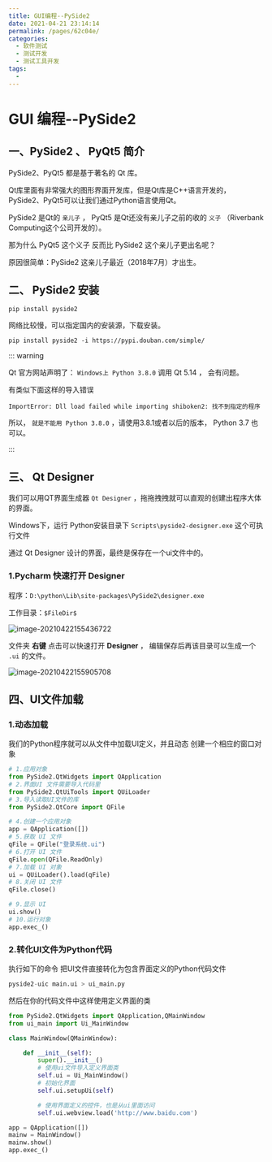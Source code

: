 ```yaml
---
title: GUI编程--PySide2
date: 2021-04-21 23:14:14
permalink: /pages/62c04e/
categories:
  - 软件测试
  - 测试开发
  - 测试工具开发
tags:
  - 
---
```

# GUI 编程--PySide2 

## 一、PySide2 、 PyQt5 简介

PySide2、PyQt5 都是基于著名的 Qt 库。

Qt库里面有非常强大的图形界面开发库，但是Qt库是C++语言开发的，PySide2、PyQt5可以让我们通过Python语言使用Qt。

PySide2 是Qt的 `亲儿子` ， PyQt5 是Qt还没有亲儿子之前的收的 `义子` （Riverbank Computing这个公司开发的）。

那为什么 PyQt5 这个义子 反而比 PySide2 这个亲儿子更出名呢？

原因很简单：PySide2 这亲儿子最近（2018年7月）才出生。

## 二、 PySide2 安装

```os
pip install pyside2
```

网络比较慢，可以指定国内的安装源，下载安装。

```
pip install pyside2 -i https://pypi.douban.com/simple/
```

::: warning

Qt 官方网站声明了： `Windows上 Python 3.8.0` 调用 Qt 5.14 ， 会有问题。

有类似下面这样的导入错误

```
ImportError: Dll load failed while importing shiboken2: 找不到指定的程序
```

所以， `就是不能用 Python 3.8.0` ，请使用3.8.1或者以后的版本， Python 3.7 也可以。

:::

## 三、 Qt Designer

我们可以用QT界面生成器 `Qt Designer` ，拖拖拽拽就可以直观的创建出程序大体的界面。

Windows下，运行 Python安装目录下 `Scripts\pyside2-designer.exe` 这个可执行文件

通过 Qt Designer 设计的界面，最终是保存在一个ui文件中的。

### 1.Pycharm 快速打开 Designer

程序：`D:\python\Lib\site-packages\PySide2\designer.exe`

工作目录：`$FileDir$`

![image-20210422155436722](https://pupperc.com/img/20210628100616.png)

文件夹 **右键** 点击可以快速打开 **Designer** ， 编辑保存后再该目录可以生成一个 `.ui` 的文件。

![image-20210422155905708](https://pupperc.com/img/20210628100624.png)

## 四、UI文件加载

### 1.动态加载

我们的Python程序就可以从文件中加载UI定义，并且动态 创建一个相应的窗口对象

```python
# 1.应用对象
from PySide2.QtWidgets import QApplication
# 2.界面UI 文件需要导入代码里
from PySide2.QtUiTools import QUiLoader
# 3.导入读取UI文件的库
from PySide2.QtCore import QFile

# 4.创建一个应用对象
app = QApplication([])
# 5.获取 UI 文件
qFile = QFile("登录系统.ui")
# 6.打开 UI 文件
qFile.open(QFile.ReadOnly)
# 7.加载 UI 对象
ui = QUiLoader().load(qFile)
# 8.关闭 UI 文件
qFile.close()

# 9.显示 UI
ui.show()
# 10.运行对象
app.exec_()
```



### 2.转化UI文件为Python代码

执行如下的命令 把UI文件直接转化为包含界面定义的Python代码文件

```python
pyside2-uic main.ui > ui_main.py
```

然后在你的代码文件中这样使用定义界面的类

```python
from PySide2.QtWidgets import QApplication,QMainWindow
from ui_main import Ui_MainWindow

class MainWindow(QMainWindow):

    def __init__(self):
        super().__init__()
        # 使用ui文件导入定义界面类
        self.ui = Ui_MainWindow()
        # 初始化界面
        self.ui.setupUi(self)

        # 使用界面定义的控件，也是从ui里面访问
        self.ui.webview.load('http://www.baidu.com')

app = QApplication([])
mainw = MainWindow()
mainw.show()
app.exec_()
```

